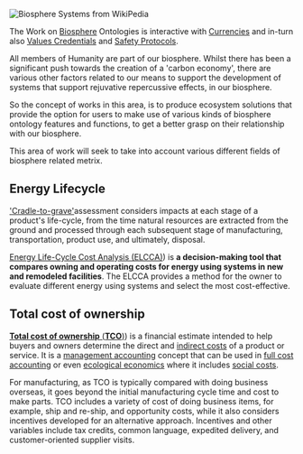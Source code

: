![Biosphere Systems from WikiPedia](https://upload.wikimedia.org/wikipedia/commons/b/b9/Biosphere_system.png)

The Work on [Biosphere](https://en.wikipedia.org/wiki/Biosphere) Ontologies is interactive with [Currencies](Currencies.md) and in-turn also [Values Credentials](Values%20Credentials.md) and [Safety Protocols](Safety%20Protocols.md).  

All members of Humanity are part of our biosphere.  Whilst there has been a significant push towards the creation of a 'carbon economy', there are various other factors related to our means to support the development of systems that support rejuvative repercussive effects, in our biosphere.

So the concept of works in this area, is to produce ecosystem solutions that provide the option for users to make use of various kinds of biosphere ontology features and functions, to get a better grasp on their relationship with our biosphere.  

This area of work will seek to take into account various different fields of biosphere related metrix.

## Energy Lifecycle

['Cradle-to-grave'](https://www.eea.europa.eu/help/glossary/eea-glossary/cradle-to-grave)assessment considers impacts at each stage of a product's life-cycle, from the time natural resources are extracted from the ground and processed through each subsequent stage of manufacturing, transportation, product use, and ultimately, disposal. 

[Energy Life-Cycle Cost Analysis (ELCCA)](ELCCA)) is **a decision-making tool that compares owning and operating costs for energy using systems in new and remodeled facilities**. The ELCCA provides a method for the owner to evaluate different energy using systems and select the most cost-effective.

## Total cost of ownership
[**Total cost of ownership** (**TCO**)](**TCO**)) is a financial estimate intended to help buyers and owners determine the direct and [indirect costs](https://en.wikipedia.org/wiki/Indirect_costs "Indirect costs") of a product or service. It is a [management accounting](https://en.wikipedia.org/wiki/Management_accounting "Management accounting") concept that can be used in [full cost accounting](https://en.wikipedia.org/wiki/Full_cost_accounting "Full cost accounting") or even [ecological economics](https://en.wikipedia.org/wiki/Ecological_economics "Ecological economics") where it includes [social costs](https://en.wikipedia.org/wiki/Social_cost "Social cost").

For manufacturing, as TCO is typically compared with doing business overseas, it goes beyond the initial manufacturing cycle time and cost to make parts. TCO includes a variety of cost of doing business items, for example, ship and re-ship, and opportunity costs, while it also considers incentives developed for an alternative approach. Incentives and other variables include tax credits, common language, expedited delivery, and customer-oriented supplier visits.